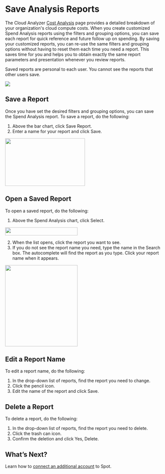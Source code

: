 # Save Analysis Reports

The Cloud Analyzer [Cost Analysis](connect-your-cloud-provider/cost-analysis/) page provides a detailed breakdown of your organization's cloud compute costs. When you create customized Spend Analysis reports using the filters and grouping options, you can save each report for quick reference and future follow up on spending. By saving your customized reports, you can re-use the same filters and grouping options without having to reset them each time you need a report. This saves time for you and helps you to obtain exactly the same report parameters and presentation whenever you review reports.

Saved reports are personal to each user. You cannot see the reports that other users save.

<img src="/connect-your-cloud-provider/_media/tutorials-save-analysis-reports-01.png" />

## Save a Report

Once you have set the desired filters and grouping options, you can save the Spend Analysis report. To save a report, do the following:

1. Above the bar chart, click Save Report.
2. Enter a name for your report and click Save.

<img src="/connect-your-cloud-provider/_media/tutorials-save-analysis-reports-02.png" width="259" height="154" />

## Open a Saved Report

To open a saved report, do the following:

1. Above the Spend Analysis chart, click Select.

<img src="/connect-your-cloud-provider/_media/tutorials-save-analysis-reports-03.png" width="235" height="26" />

2. When the list opens, click the report you want to see.
3. If you do not see the report name you need, type the name in the Search box. The autocomplete will find the report as you type. Click your report name when it appears.

<img src="/connect-your-cloud-provider/_media/tutorials-save-analysis-reports-04.png" width="235" height="263" />

## Edit a Report Name

To edit a report name, do the following:

1. In the drop-down list of reports, find the report you need to change.
2. Click the pencil icon.
3. Edit the name of the report and click Save.

## Delete a Report

To delete a report, do the following:

1. In the drop-down list of reports, find the report you need to delete.
2. Click the trash can icon.
3. Confirm the deletion and click Yes, Delete.

## What’s Next?

Learn how to [connect an additional account](connect-your-cloud-provider/additional-account) to Spot.
